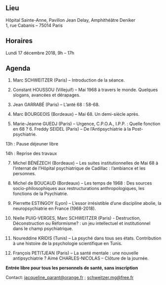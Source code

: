 ## Lieu
Hôpital Sainte-Anne, Pavillon Jean Delay, Amphithéâtre Deniker    
1, rue Cabanis – 75014 Paris

## Horaires
Lundi 17 décembre 2018, 9h – 17h

## Agenda

1. Marc SCHWEITZER (Paris) – Introduction de la séance.

2. Constant HOUSSOU (Villejuif) – Mai 1968 à travers le monde. Quelques slogans, avancées et dérapages.

3. Jean GARRABÉ (Paris) – L’anté 68 : 58-68.

4. Marc BOURGEOIS (Bordeaux) – Mai 68. Un demi-siècle après.

5. Marie-Jeanne GUEDJ (Paris) – Urgence, C.P.O.A., I.P.P. : Quelle fonction en 68 ? 6. Freddy SEIDEL (Paris) – De l’Antipsychiatrie à la Post-psychiatrie.

13h : Pause déjeuner libre

14h : Reprise des travaux

7. Michel BÉNÉZECH (Bordeaux) – Les suites institutionnelles de Mai 68 à l’internat de l’Hôpital psychiatrique de Cadillac : l’ambiance et les personnes.

8. Michel de BOUCAUD (Bordeaux) – Les temps de 1968 : Des sources socio-philosophiques aux restructurations anthropologiques, les fonctions de la Psychiatrie.

9. Pierrette ESTINGOY (Lyon) – L’essor irrésistible d’une discipline abolie, la neuropsychiatrie en France (1968-2018).

10. Nielle PUIG-VERGES, Marc SCHWEITZER (Paris) - Destruction, Déconstruction ou Réformisme? : un jeu intellectuel et institutionnel dans le champ psychiatrique.

11. Noureddine KRIDIS (Tunis) – La psyché dans tous ses états. Contribution à une histoire de la psychologie scientifique en Tunis.

12. François PETITJEAN (Paris) – La santé mentale : une nouvelle antipsychiatrie ? Aimé CHARLES-NICOLAS – Clôture de la journée.

**Entrée libre pour tous les personnels de santé, sans inscription**

Contact: jacqueline_parant@orange.fr ; schweitzer.mg@free.fr

